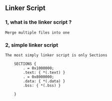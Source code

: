 ## Linker Script

### 1, what is the linker script ?
    Merge multiple files into one

### 2, simple linker script
    The most simply linker script is only Sections
```ld
    SECTIONS {
        . = 0x1000000;
        .text: { *(.text) }
        . = 0x8000000;
        .data: { *(.data) }
        .bss: { *(.bss) }

    }
```